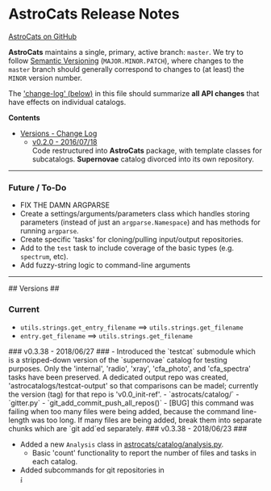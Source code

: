 # AstroCats Release Notes #

[AstroCats on GitHub](https://github.com/astrocatalogs/astrocats)

**AstroCats** maintains a single, primary, active branch: `master`.  We try to follow [Semantic Versioning](http://semver.org/) (`MAJOR.MINOR.PATCH`), where changes to the `master` branch should generally correspond to changes to (at least) the `MINOR` version number.

The ['change-log' (below)](#changelog) in this file should summarize **all API changes** that have effects on individual catalogs.

**Contents**
* [Versions - Change Log](#changelog)
    * [v0.2.0 - 2016/07/18](#v0.2.0)  
      Code restructured into **AstroCats** package, with template classes for subcatalogs.  **Supernovae** catalog divorced into its own repository.

---

### Future / To-Do ###

* FIX THE DAMN ARGPARSE
* Create a settings/arguments/parameters class which handles storing parameters (instead of just an `argparse.Namespace`) and has methods for running `argparse`. 
* Create specific 'tasks' for cloning/pulling input/output repositories.
* Add to the `test` task to include coverage of the basic types (e.g. `spectrum`, etc).
* Add fuzzy-string logic to command-line arguments

---

<a name='changelog'>
## Versions ##


### Current ###

- `utils.strings.get_entry_filename` ==> `utils.strings.get_filename`
- `entry.get_filename` ==> `utils.strings.get_filename`



<a name='v0.3.39'>
### v0.3.38 - 2018/06/27 ###
- Introduced the `testcat` submodule which is a stripped-down version of the `supernovae` catalog for testing purposes.  Only the 'internal', 'radio', 'xray', 'cfa_photo', and 'cfa_spectra' tasks have been preserved.  A dedicated output repo was created, 'astrocatalogs/testcat-output' so that comparisons can be madel; currently the version (tag) for that repo is 'v0.0_init-ref'.
- `astrocats/catalog/`
    - `gitter.py`
        - `git_add_commit_push_all_repos()`
            - [BUG] this command was failing when too many files were being added, because the command line-length was too long.  If many files are being added, break them into separate chunks which are `git add`ed separately.


<a name='v0.3.38'>
### v0.3.38 - 2018/06/23 ###

- Added a new `Analysis` class in [astrocats/catalog/analysis.py](https://github.com/astrocatalogs/astrocats/blob/master/astrocats/catalog/analysis.py).
    - Basic 'count' functionality to report the number of files and tasks in each catalog.
- Added subcommands for git repositories in [astrocats/catalog/catalog.py](https://github.com/astrocatalogs/astrocats/blob/master/astrocats/catalog/catalog.py).
    - The `git-push` subcommand can now be used to add, commit and push all data files in each data repository.  This works in all installed catalogs.
    - `git-clone`: clone all data repositories included in the `repos.json` input file.  *NOTE: the name given in the input file must match the github repository name for this to work.  If the directory name should be different from the github url, then it must be added manually.*
    - 'git-reset' :
        - `git-reset-local`: reset the repository to the local HEAD, i.e. it runs `git reset --hard` in each data repository.
        - `git-reset-origin`: reset the repository to 'origin/master', i.e. it runs `git reset --hard origin/master` in each data repository.
    - 'pull' : There is (currently) no pull command.  Instead, repositories must be pulled manually, or alternatively the `git-reset-[]` commands can be used to hard-reset.
    - `git-status` : print the status of the repo in each directory.
- Loading cached/archived URLs, and the 'refresh' parameters.
    - A new method `Catalog.load_url` has been added to take the place of `Catalog.load_cached_url` and `Task.load_archive` (both of which should now be considered deprecated), as well as some general functionality that has been written into individual tasks.
    - The following command-line arguments and corresponding parameters have been deprecated: {`refresh`, `refresh-list`, `refresh-all`}
- `astrocats/catalog/entry.py`
    - `Entry.add_alias` [new-function]
        - New method to add aliases to an existing entry after first 'cleaning' the alias name - in the same way as the entry names are cleaned by the containing catalog.  In this way, the stored aliases should be guaranteed (in general) to match the corresponding entry names (and naming styles).
    - `Entry._get_save_path`
        - Method now *requires* that an output data repository exists for a file to be saved (instead of just saving to the `output/` directory itself).  New catalogs without output data repos will raise a `RuntimeError` from here when trying to save.
- `astrocats/catalog/source.py`
    - `Source.bibcode_from_url` [new-function]
        - Function extracts the Bibcode from an *ADS-URL* if possible.
- `astrocats/catalog/catalog.py`
    - `Catalog.load_cached_url` [DEPRECATED]
        - Replaced by new method `load_url`
    - `Catalog.load_url` [new-function]
        - This method will load text data from either a URL or a pre-cached file of the data.
        - The detailed behavior of the method depends on whether the code is being run in `archived` or `update` mode, and the settings for the particular task calling the method.
- `astrocats/catalog/task.py`
    - `Task.load_archive` [DEPRECATED]
        - Replaced by functionality in `Catalog.load_url`.


<a name='v0.2.0'>
### v0.2.0 - 2016/07/18 ###

- The code has been completely restructured from a single `import.py` script to load and create the supernovae catalog, into two separate packages (and corresponding repositories): [astrocatalogs/AstroCats](https://github.com/astrocatalogs/astrocats), and the supernova-specific [astrocatalogs/Supernovae](https://github.com/astrocatalogs/supernovae).
- This package, `astrocats`, contains the core machinery for creating any general, astronomical catalog.  In particular, the `astrocats/catalog` directory contains the base set of classes which provide all of the desired functionality.
